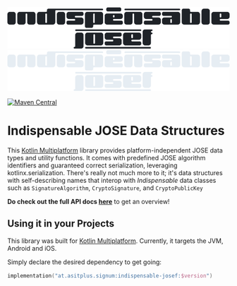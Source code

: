 ![indispensable-josef](assets/josef-dark-large.png#only-light) ![indispensable-josef](assets/josef-light-large.png#only-dark)

[![Maven Central](https://img.shields.io/maven-central/v/at.asitplus.signum/indispensable-josef?label=maven-central)](https://mvnrepository.com/artifact/at.asitplus.signum.indispensable-josef/)

# Indispensable JOSE Data Structures

This [Kotlin Multiplatform](https://kotlinlang.org/docs/multiplatform.html) library provides platform-independent JOSE data
types and utility functions. It comes with predefined JOSE algorithm identifiers and guaranteed correct
serialization, leveraging kotlinx.serialization.
There's really not much more to it; it's data structures with self-describing names that interop with
_Indispensable_ data classes such as `SignatureAlgorithm`, `CryptoSignature`,  and `CryptoPublicKey`

**Do check out the full API docs [here](https://a-sit-plus.github.io/signum/)** to get an overview!

## Using it in your Projects

This library was built for [Kotlin Multiplatform](https://kotlinlang.org/docs/multiplatform.html). Currently, it targets
the JVM, Android and iOS.

Simply declare the desired dependency to get going:

```kotlin 
implementation("at.asitplus.signum:indispensable-josef:$version")
```
